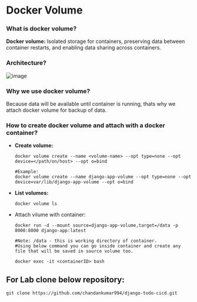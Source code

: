 # Docker Volume

### What is docker volume?
**Docker volume:** Isolated storage for containers, preserving data between container restarts, and enabling data sharing across containers.

### Architecture?

![image](https://github.com/chandankumar994/DevOps-Mastery/assets/15160387/e49fdfd6-673d-4c2c-bb06-3c3b9f35b9b4)

### Why we use docker volume?
Because data will be available until container is running, thats why we attach docker volume for backup of data.

### How to create docker volume and attach with a docker container?
- **Create volume:**
  ```
  docker volume create --name <volume-name> --opt type=none --opt device=</path/on/host> --opt o=bind
  
  #Example:
  docker volume create --name django-app-volume --opt type=none --opt device=var/lib/django-app-volume --opt o=bind
  ```
- **List volumes:**
  ```
  docker volume ls
  ```
- Attach vilume with container:
  ```
  docker run -d --mount source=django-app-volume,target=/data -p 8000:8000 django-app:latest

  #Note: /data - this is working directory of container.
  #Using below command you can go inside container and create any file that will be saved in source volume too.

  docker exec -it <containerID> bash
  ```


## For Lab clone below repository:
```
git clone https://github.com/chandankumar994/django-todo-cicd.git
```
